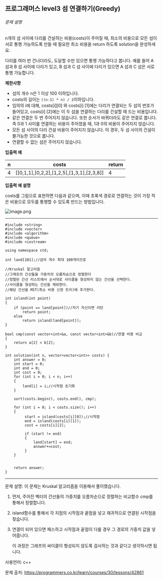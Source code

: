 ## 프로그래머스 level3 섬 연결하기(Greedy)

###### 문제 설명

n개의 섬 사이에 다리를 건설하는 비용(costs)이 주어질 때, 최소의 비용으로 모든 섬이 서로 통행 가능하도록 만들 때 필요한 최소 비용을 return 하도록 solution을 완성하세요.

다리를 여러 번 건너더라도, 도달할 수만 있으면 통행 가능하다고 봅니다. 예를 들어 A 섬과 B 섬 사이에 다리가 있고, B 섬과 C 섬 사이에 다리가 있으면 A 섬과 C 섬은 서로 통행 가능합니다.

**제한사항**

- 섬의 개수 n은 1 이상 100 이하입니다.
- costs의 길이는 `((n-1) * n) / 2`이하입니다.
- 임의의 i에 대해, costs[i][0] 와 costs[i] [1]에는 다리가 연결되는 두 섬의 번호가 들어있고, costs[i] [2]에는 이 두 섬을 연결하는 다리를 건설할 때 드는 비용입니다.
- 같은 연결은 두 번 주어지지 않습니다. 또한 순서가 바뀌더라도 같은 연결로 봅니다. 즉 0과 1 사이를 연결하는 비용이 주어졌을 때, 1과 0의 비용이 주어지지 않습니다.
- 모든 섬 사이의 다리 건설 비용이 주어지지 않습니다. 이 경우, 두 섬 사이의 건설이 불가능한 것으로 봅니다.
- 연결할 수 없는 섬은 주어지지 않습니다.

**입출력 예**

| n    | costs                                     | return |
| ---- | ----------------------------------------- | ------ |
| 4    | [[0,1,1],[0,2,2],[1,2,5],[1,3,1],[2,3,8]] | 4      |

**입출력 예 설명**

costs를 그림으로 표현하면 다음과 같으며, 이때 초록색 경로로 연결하는 것이 가장 적은 비용으로 모두를 통행할 수 있도록 만드는 방법입니다.

![image.png](https://grepp-programmers.s3.amazonaws.com/files/production/13e2952057/f2746a8c-527c-4451-9a73-42129911fe17.png)

___

```
#include <string>
#include <vector>
#include <algorithm>
#include <queue>
#include <iostream>

using namespace std;

int land[101];//섬의 개수 최대 100개이므로

//Kruskal 알고리즘 
//그래프의 간선들을 가중치의 오름차순으로 정렬한다
//정렬된 간선 리스트에서 순서대로 사이클을 형성하지 않는 간선을 선택한다.
//사이클을 형성하는 간선을 제외한다.
//해당 간선을 MST(최소 비용 신장 트리)에 추가한다.

int island(int point)
{
	if (point == land[point])//자기 자신이면 리턴
		return point;
	else
		return island(land[point]);
}

bool cmp(const vector<int>&a, const vector<int>&b)//연결 비용 비교 
{
	return a[2] < b[2];
}

int solution(int n, vector<vector<int>> costs) {
	int answer = 0;
	int start = 0;
	int end = 0;
	int cost = 0;
	for (int i = 0; i < n; i++)
	{
		land[i] = i;//시작점 초기화
	}

	sort(costs.begin(), costs.end(), cmp);

	for (int i = 0; i < costs.size(); i++)
	{
		 start = island(costs[i][0]);//시작점
		 end = island(costs[i][1]);
		 cost = costs[i][2];

		 if (start != end)
		 {
			 land[start] = end;
			 answer+=cost;
		 }
	}


	return answer;
}
```

___

문제 설명: 이 문제는 Kruskal 알고리즘을 이용해서 풀이했습니다.

1.  먼저, 주어진 벡터의 간선들의 가중치를 오름차순으로 정렬하는 비교함수 cmp를 통해서 정렬합니다.

2. island함수를 통해서 각 지점의 시작점과 끝점을 넣고 재귀적으로 연결된 시작점을 찾습니다.

3. 연결이 되어 있으면 패스하고 시작점과 끝점이 다를 경우 그 경로의 가중치 값을 넣어줍니다.

   이 과정은 그래프의 싸이클이 형성되지 않도록 검사하는 것과 같다고 생각하시면 됩니다.



사용언어: c++

문제 출처: https://programmers.co.kr/learn/courses/30/lessons/42861